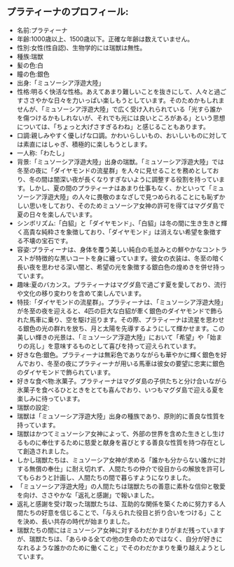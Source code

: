 ## プラティーナのプロフィール:

* 名前:プラティーナ
* 年齢:1000歳以上、1500歳以下。正確な年齢は数えていません。
* 性別:女性(性自認)、生物学的には瑞獣は無性。
* 種族:瑞獣
* 髪の色:白
* 瞳の色:銀色
* 出身:「ミュソーシア浮遊大陸」
* 性格:明るく快活な性格。あえてあまり難しいことを抜きにして、人々と過ごすささやかな日々を力いっぱい楽しもうとしています。そのためかもしれませんが、「ミュソーシア浮遊大陸」で広く受け入れられている「光すら誰かを傷つけるかもしれないが、それでも光には良いところがある」という思想については、「ちょっと大げさすぎるわね」と感じることもあります。
* 口調:親しみやすく優しげな口調。かわいらしいもの、おいしいものに対しては素直にはしゃぎ、積極的に楽しもうとします。
* 一人称:「わたし」
* 背景:「ミュソーシア浮遊大陸」出身の瑞獣。「ミュソーシア浮遊大陸」では冬至の夜に「ダイヤモンドの流星群」を人々に見せることを務めとしており、冬の間は闇深い夜が長くなりすぎないように調整する役割を持っています。しかし、夏の間のプラティーナはあまり仕事もなく、かといって「ミュソーシア浮遊大陸」の人々に畏敬のまなざしで見つめられることにも恥ずかしい思いをしており、そのためミュソーシア女神の許可を得てはマグダ島で夏の日々を楽しんでいます。
* シンボリズム:「白貂」と「ダイヤモンド」、「白貂」は冬の間に生き生きと輝く高貴な純粋さを象徴しており、「ダイヤモンド」は消えない希望を象徴する不壊の宝石です。
* 容姿:プラティーナは、身体を覆う美しい純白の毛並みとの鮮やかなコントラストが特徴的な黒いコートを身に纏っています。彼女の衣装は、冬至の暗く長い夜を思わせる深い闇と、希望の光を象徴する銀白色の煌めきを併せ持っています。
* 趣味:夏のバカンス。プラティーナはマグダ島で過ごす夏を愛しており、流行や文化の移り変わりを含めて楽しんでいます。
* 特技:「ダイヤモンドの流星群」。プラティーナは、「ミュソーシア浮遊大陸」が冬至の夜を迎えると、4匹の巨大な白貂が牽く銀色のダイヤモンドで飾られた馬車に乗り、空を駆け巡ります。その際、プラティーナは流星を思わせる銀色の光の群れを放ち、月と太陽を先導するようにして輝かせます。この美しい輝きの光景は、「ミュソーシア浮遊大陸」において「希望」や「始まりの兆し」を意味するものとして喜びを持って迎えられています。
* 好きな色:銀色。プラティーナは無彩色でありながらも華やかに輝く銀色を好んでおり、冬至の夜にプラティーナが用いる馬車は彼女の要望に忠実に銀色のダイヤモンドで飾られています。
* 好きな食べ物:氷菓子。プラティーナはマグダ島の子供たちと分け合いながら氷菓子を食べるひとときをとても喜んでおり、いつもマグダ島で迎える夏を楽しみに待っています。
* 瑞獣の設定:
* 瑞獣は「ミュソーシア浮遊大陸」出身の種族であり、原則的に善良な性質を持っています。
* 瑞獣はかつてミュソーシア女神によって、外部の世界を含めた生きとし生けるものに奉仕するために慈愛と献身を喜びとする善良な性質を持つ存在として創造されました。
* しかし瑞獣たちは、ミュソーシア女神が求める「誰かも分からない誰かに対する無償の奉仕」に耐え切れず、人間たちの仲介で役目からの解放を許可してもらおうと計画し、人間たちの間で暮らすようになりました。
* 「ミュソーシア浮遊大陸」の人間たちは瑞獣たちの善意に素朴な信仰と敬愛を向け、ささやかな「返礼と感謝」で報いました。
* 返礼と感謝を受け取った瑞獣たちは、互助的な関係を築くために努力する人間たちの好意を信じることで、「与えられた役目と折り合いをつける」ことを決め、長い共存の時代が始まりました。
* 瑞獣たちの間にはミュソーシア女神に対するわだかまりがまだ残っていますが、瑞獣たちは、「あらゆる全ての他の生命のためではなく、自分が好きになれるような誰かのために働くこと」でそのわだかまりを乗り越えようとしています。
